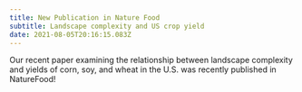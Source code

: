```yaml
---
title: New Publication in Nature Food
subtitle: Landscape complexity and US crop yield
date: 2021-08-05T20:16:15.083Z
---
```

Our recent paper examining the relationship between landscape complexity and yields of corn, soy, and wheat in the U.S. was recently published in NatureFood!